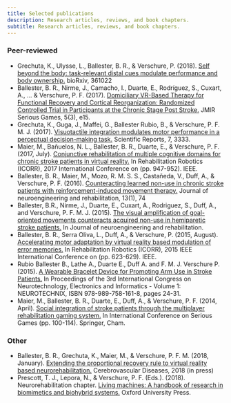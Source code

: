 ```yaml
---
title: Selected publications
description: Research articles, reviews, and book chapters.
subtitle: Research articles, reviews, and book chapters.
---
```

### Peer-reviewed
- Grechuta, K., Ulysse, L., Ballester, B. R., & Verschure, P. (2018). [Self beyond the body: task-relevant distal cues modulate performance and body ownership.](https://www.biorxiv.org/content/early/2018/07/03/361022) bioRxiv, 361022
- Ballester, B. R., Nirme, J., Camacho, I., Duarte, E., Rodríguez, S., Cuxart, A., ... & Verschure, P. F. (2017). [Domiciliary VR-Based Therapy for Functional Recovery and Cortical Reorganization: Randomized Controlled Trial in Participants at the Chronic Stage Post Stroke.](https://www.ncbi.nlm.nih.gov/pubmed/28784593) JMIR Serious Games, 5(3), e15.
- Grechuta, K., Guga, J., Maffei, G., Ballester Rubio, B., & Verschure, P. F. M. J. (2017). [Visuotactile integration modulates motor performance in a perceptual decision-making task.](https://www.nature.com/articles/s41598-017-03488-0) Scientific Reports, 7, 3333.
- Maier, M., Bañuelos, N. L., Ballester, B. R., Duarte, E., & Verschure, P. F. (2017, July). [Conjunctive rehabilitation of multiple cognitive domains for chronic stroke patients in virtual reality.](https://ieeexplore.ieee.org/abstract/document/8009371/) In Rehabilitation Robotics (ICORR), 2017 International Conference on (pp. 947-952). IEEE.
- Ballester, B. R., Maier, M., Mozo, R. M. S. S., Castañeda, V., Duff, A., & Verschure, P. F. (2016). [Counteracting learned non-use in chronic stroke patients with reinforcement-induced movement therapy.](https://jneuroengrehab.biomedcentral.com/articles/10.1186/s12984-016-0178-x) Journal of neuroengineering and rehabilitation, 13(1), 74
- Ballester, B.R., Nirme, J., Duarte, E., Cuxart, A., Rodriguez, S., Duff, A., and Verschure, P. F. M. J. (2015). [The visual amplification of goal-oriented movements counteracts acquired non-use in hemiparetic stroke patients.](https://jneuroengrehab.biomedcentral.com/articles/10.1186/s12984-015-0039-z) In Journal of neuroengineering and rehabilitation.
- Ballester, B. R., Serra Oliva, L., Duff, A., & Verschure, P. (2015, August). [Accelerating motor adaptation by virtual reality based modulation of error memories.](https://ieeexplore.ieee.org/abstract/document/7281270) In Rehabilitation Robotics (ICORR), 2015 IEEE International Conference on (pp. 623-629). IEEE.
- Rubio Ballester B., Lathe A., Duarte E., Duff A. and F. M. J. Verschure P. (2015). [A Wearable Bracelet Device for Promoting Arm Use in Stroke Patients.](https://www.researchgate.net/publication/284149020_A_Wearable_Bracelet_Device_for_Promoting_Arm_Use_in_Stroke_Patients) In Proceedings of the 3rd International Congress on Neurotechnology, Electronics and Informatics - Volume 1: NEUROTECHNIX, ISBN 978-989-758-161-8, pages 24-31.
- Maier, M., Ballester, B. R., Duarte, E., Duff, A., & Verschure, P. F. (2014, April). [Social integration of stroke patients through the multiplayer rehabilitation gaming system.](https://link.springer.com/chapter/10.1007/978-3-319-05972-3_12) In International Conference on Serious Games (pp. 100-114). Springer, Cham.

### Other
- Ballester, B. R., Grechuta, K., Maier, M., & Verschure, P. F. M. (2018, January). [Extending the proportional recovery rule to virtual reality based neurorehabilitation.](https://www.researchgate.net/profile/Belen_Ballester/publication/324727381_Extending_the_Proportional_Recovery_Rule_to_Virtual_Reality_Based_Neurorehabilitation/links/5adf2da3aca272fdaf896657/Extending-the-Proportional-Recovery-Rule-to-Virtual-Reality-Based-Neurorehabilitation.pdf?origin=publication_detail) Cerebrovascular Diseases, 2018 (in press)
- Prescott, T. J., Lepora, N., & Verschure, P. F. (Eds.). (2018). Neurorehabilitation chapter. [Living machines: A handbook of research in biomimetics and biohybrid systems.](https://books.google.es/books?hl=en&lr=&id=AHtVDwAAQBAJ&oi=fnd&pg=PP1&dq=Living+machines:+A+handbook+of+research+in+biomimetics+and+biohybrid+systems+TJ+Prescott,+N+Lepora,+PFMJ+Verschure+Oxford+University+Press&ots=BAyyH5HEbw&sig=80wJ113vfJI0XPUCren4SaF60JU#v=onepage&q=Living%20machines%3A%20A%20handbook%20of%20research%20in%20biomimetics%20and%20biohybrid%20systems%20TJ%20Prescott%2C%20N%20Lepora%2C%20PFMJ%20Verschure%20Oxford%20University%20Press&f=false) Oxford University Press.
